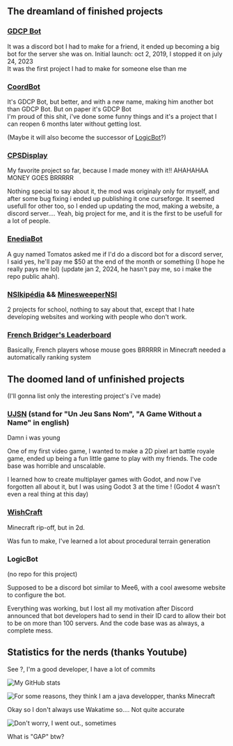 ## The dreamland of finished projects

### [GDCP Bot](https://github.com/Dams4K/GDCPBotV3)

It was a discord bot I had to make for a friend, it ended up becoming a big bot for the server she was on. Initial launch: oct 2, 2019, I stopped it on july 24, 2023<br>
It was the first project I had to make for someone else than me

### [CoordBot](https://github.com/Dams4K/CoordBot)

It's GDCP Bot, but better, and with a new name, making him another bot than GDCP Bot. But on paper it's GDCP Bot<br>
I'm proud of this shit, i've done some funny things and it's a project that I can reopen 6 months later without getting lost.

(Maybe it will also become the successor of [LogicBot](#logicbot)?)

### [CPSDisplay](https://github.com/CPSDisplay)

My favorite project so far, because I made money with it!! AHAHAHAA MONEY GOES BRRRRR

Nothing special to say about it, the mod was originaly only for myself, and after some bug fixing i ended up publishing it one curseforge. It seemed usefull for other too, so I ended up updating the mod, making a website, a discord server.... Yeah, big project for me, and it is the first to be usefull for a lot of people.

### [EnediaBot](https://github.com/Dams4K/EnediaBot)

A guy named Tomatos asked me if I'd do a discord bot for a discord server, I said yes, he'll pay me $50 at the end of the month or something (I hope he really pays me lol) (update jan 2, 2024, he hasn't pay me, so i make the repo public ahah).

### [NSIkipédia](https://github.com/Dams4K/NSIkipedia) && [MinesweeperNSI](https://github.com/Dams4K/MinesweeperNSI)

2 projects for school, nothing to say about that, except that I hate developing websites and working with people who don't work.

### [French Bridger's Leaderboard](https://github.com/Dams4K/FrenchMCPlayHDBridgers)

Basically, French players whose mouse goes BRRRRR in Minecraft needed a automatically ranking system

## The doomed land of unfinished projects
(I'll gonna list only the interesting project's i've made)

### [UJSN](https://github.com/Dams4K/UJSN) (stand for "Un Jeu Sans Nom", "A Game Without a Name" in english)

Damn i was young

One of my first video game, I wanted to make a 2D pixel art battle royale game, ended up being a fun little game to play with my friends. The code base was horrible and unscalable.

I learned how to create multiplayer games with Godot, and now I've forgotten all about it, but I was using Godot 3 at the time ! (Godot 4 wasn't even a real thing at this day)

### [WishCraft](https://github.com/Dams4K/WishCraft)

Minecraft rip-off, but in 2d.

Was fun to make, I've learned a lot about procedural terrain generation

### LogicBot
(no repo for this project)

Supposed to be a discord bot similar to Mee6, with a cool awesome website to configure the bot.

Everything was working, but I lost all my motivation after Discord announced that bot developers had to send in their ID card to allow their bot to be on more than 100 servers. And the code base was as always, a complete mess.

## Statistics for the nerds (thanks Youtube)
See ?, I'm a good developer, I have a lot of commits

![My GitHub stats](https://github-readme-stats.vercel.app/api?username=dams4k&show_icons=true)

![For some reasons, they think I am a java developper, thanks Minecraft](https://github-readme-stats.vercel.app/api/top-langs/?username=dams4k)

Okay so I don't always use Wakatime so.... Not quite accurate

![Don't worry, I went out., sometimes](https://github-readme-stats.vercel.app/api/wakatime?username=Dams4K)

What is "GAP" btw?
